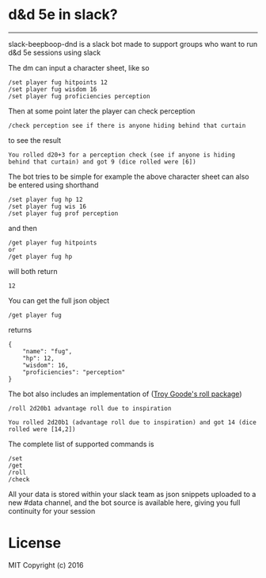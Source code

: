 # d&d 5e in slack?
----------
slack-beepboop-dnd is a slack bot made to support groups who want to run d&d 5e sessions using slack

The dm can input a character sheet, like so

```irc
/set player fug hitpoints 12
/set player fug wisdom 16
/set player fug proficiencies perception
```

Then at some point later the player can check perception

```irc
/check perception see if there is anyone hiding behind that curtain
```

to see the result

```irc
You rolled d20+3 for a perception check (see if anyone is hiding behind that curtain) and got 9 (dice rolled were [6])
```

The bot tries to be simple for example the above character sheet can also be entered using shorthand

```irc
/set player fug hp 12
/set player fug wis 16
/set player fug prof perception
```

and then

```irc
/get player fug hitpoints
or
/get player fug hp
```

will both return

```irc
12
```

You can get the full json object

```irc
/get player fug
```

returns

```irc 
{
    "name": "fug",
    "hp": 12,
    "wisdom": 16,
    "proficiencies": "perception"
}
```

The bot also includes an implementation of ([Troy Goode's roll package](https://npmjs.org/package/roll))

```irc
/roll 2d20b1 advantage roll due to inspiration
```

```irc
You rolled 2d20b1 (advantage roll due to inspiration) and got 14 (dice rolled were [14,2])
```

The complete list of supported commands is

```irc
/set 
/get
/roll
/check
```

All your data is stored within your slack team as json snippets uploaded to a new #data channel, and the bot source is available here, giving you full continuity for your session


# License
MIT Copyright (c) 2016
